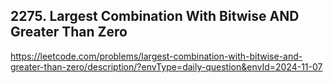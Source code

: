 ## 2275. Largest Combination With Bitwise AND Greater Than Zero

https://leetcode.com/problems/largest-combination-with-bitwise-and-greater-than-zero/description/?envType=daily-question&envId=2024-11-07